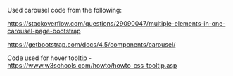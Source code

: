 Used carousel code from the following:

https://stackoverflow.com/questions/29090047/multiple-elements-in-one-carousel-page-bootstrap

https://getbootstrap.com/docs/4.5/components/carousel/


Code used for hover tooltip - https://www.w3schools.com/howto/howto_css_tooltip.asp

